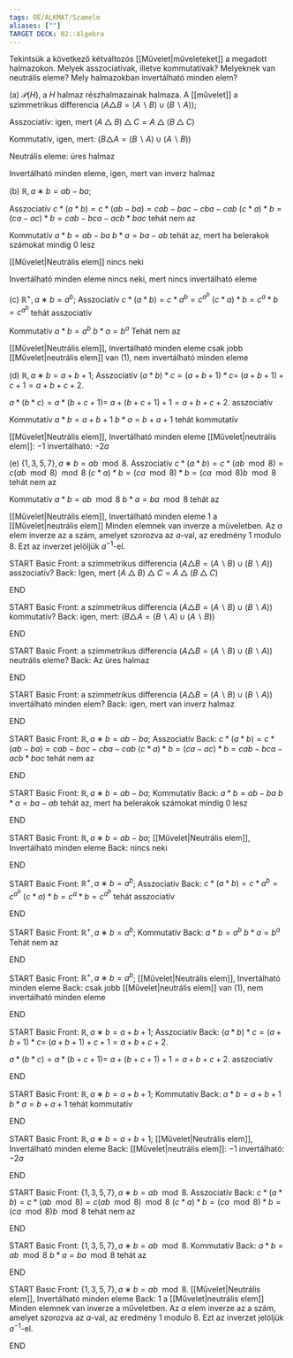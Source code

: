 ```yaml
---
tags: OE/ALKMAT/Szamelm 
aliases: [""]
TARGET DECK: 02::Algebra
---
```


Tekintsük a következő kétváltozós [[Művelet|műveleteket]] a megadott halmazokon. Melyek asszociatívak, illetve kommutatívak? Melyeknek van neutrális eleme? Mely halmazokban invertálható minden elem?

(a) $\mathcal{P}(H)$, a $H$ halmaz részhalmazainak halmaza. A [[művelet]] a szimmetrikus differencia $(A \triangle B = (A \backslash B) ∪ (B \backslash A))$;

Asszociatív: igen, mert $(A △ B) △ C = A △ (B △ C)$

Kommutatív, igen, mert: $(B \triangle A = (B \backslash A) ∪ (A \backslash B))$

Neutrális eleme: üres halmaz

Invertálható minden eleme, igen, mert van inverz halmaz

(b) $\mathbb{R}, a ∗ b = ab − ba$;

Asszociatív
$c*(a*b)=c*(ab-ba)=cab -bac -cba-cab$
$(c*a)*b=(ca-ac)*b=cab-bca-acb*bac$
tehát nem az


Kommutatív
$a*b=ab-ba$
$b*a=ba-ab$
tehát az, mert ha belerakok számokat mindig 0 lesz

[[Művelet|Neutrális elem]]
nincs neki

Invertálható minden eleme
nincs neki, mert nincs invertálható eleme

(c) $\mathbb{R}^+ , a ∗ b = a^b$;
Asszociatív
$c*(a*b)=c*a^b=c^{a^b}$
$(c*a)*b=c^a*b=c^{a^b}$
tehát asszociatív

Kommutatív
$a*b=a^b$
$b*a=b^a$
Tehát nem az

[[Művelet|Neutrális elem]], Invertálható minden eleme
csak jobb [[Művelet|neutrális elem]] van (1), nem invertálható minden eleme

(d) $\mathbb{R}, a ∗ b = a + b + 1$;
Asszociatív
$(a * b) * c = (a + b + 1) * c =$ 
$(a + b + 1) + c + 1 = a + b + c + 2$.

$a * (b * c) = a * (b + c + 1) =$
$a + (b + c + 1) + 1 = a + b + c + 2$.
asszociatív

Kommutatív
$a*b=a+b+1$
$b*a=b+a+1$
tehát kommutatív

[[Művelet|Neutrális elem]], Invertálható minden eleme
[[Művelet|neutrális elem]]: $-1$
invertálható: $-2a$


(e) $\{1, 3, 5, 7\}, a ∗ b = ab \mod 8$.
Asszociatív
$c*(a*b)=c*(ab \mod 8) = c(ab \mod 8) \mod 8$
$(c*a)*b=(ca \mod 8)*b= (ca \mod 8)b \mod 8$
tehát nem az

Kommutatív
$a*b=ab \mod 8$
$b*a= ba \mod 8$
tehát az

[[Művelet|Neutrális elem]], Invertálható minden eleme
$1$ a [[Művelet|neutrális elem]]
Minden elemnek van inverze a műveletben. Az $a$ elem inverze az a szám, amelyet szorozva az $a$-val, az eredmény 1 modulo 8. Ezt az inverzet jelöljük $a^{-1}$-el.

START
Basic
Front:
a szimmetrikus differencia $(A \triangle B = (A \backslash B) ∪ (B \backslash A))$
asszociatív?
Back:
Igen, mert $(A △ B) △ C = A △ (B △ C)$
<!--ID: 1687300332856-->
END

START
Basic
Front:
a szimmetrikus differencia $(A \triangle B = (A \backslash B) ∪ (B \backslash A))$
kommutatív?
Back:
igen, mert: $(B \triangle A = (B \backslash A) ∪ (A \backslash B))$
<!--ID: 1687300332864-->
END

START
Basic
Front:
a szimmetrikus differencia $(A \triangle B = (A \backslash B) ∪ (B \backslash A))$
neutrális eleme?
Back:
Az üres halmaz
<!--ID: 1687300332870-->
END

START
Basic
Front:
a szimmetrikus differencia $(A \triangle B = (A \backslash B) ∪ (B \backslash A))$
invertálható minden elem?
Back:
igen, mert van inverz halmaz
<!--ID: 1687300332875-->
END

START
Basic
Front:
$\mathbb{R}, a ∗ b = ab − ba$;
Asszociatív
Back:
$c*(a*b)=c*(ab-ba)=cab -bac -cba-cab$
$(c*a)*b=(ca-ac)*b=cab-bca-acb*bac$
tehát nem az
<!--ID: 1687300332881-->
END

START
Basic
Front:
$\mathbb{R}, a ∗ b = ab − ba$;
Kommutatív
Back:
$a*b=ab-ba$
$b*a=ba-ab$
tehát az, mert ha belerakok számokat mindig 0 lesz
<!--ID: 1687300332886-->
END

START
Basic
Front:
$\mathbb{R}, a ∗ b = ab − ba$;
[[Művelet|Neutrális elem]],
Invertálható minden eleme
Back:
nincs neki
<!--ID: 1687300332891-->
END

START
Basic
Front:
$\mathbb{R}^+ , a ∗ b = a^b$;
Asszociatív
Back:
$c*(a*b)=c*a^b=c^{a^b}$
$(c*a)*b=c^a*b=c^{a^b}$
tehát asszociatív
<!--ID: 1687300332896-->
END

START
Basic
Front:
$\mathbb{R}^+ , a ∗ b = a^b$;
Kommutatív
Back:
$a*b=a^b$
$b*a=b^a$
Tehát nem az
<!--ID: 1687300332901-->
END

START
Basic
Front:
$\mathbb{R}^+ , a ∗ b = a^b$;
[[Művelet|Neutrális elem]], Invertálható minden eleme
Back:
csak jobb [[Művelet|neutrális elem]] van (1), nem invertálható minden eleme
<!--ID: 1687300332906-->
END

START
Basic
Front:
$\mathbb{R}, a ∗ b = a + b + 1$;
Asszociatív
Back:
$(a * b) * c = (a + b + 1) * c =$ 
$(a + b + 1) + c + 1 = a + b + c + 2$.

$a * (b * c) = a * (b + c + 1) =$
$a + (b + c + 1) + 1 = a + b + c + 2$.
asszociatív
<!--ID: 1687300332911-->
END

START
Basic
Front:
$\mathbb{R}, a ∗ b = a + b + 1$;
Kommutatív
Back:
$a*b=a+b+1$
$b*a=b+a+1$
tehát kommutatív
<!--ID: 1687300332916-->
END

START
Basic
Front:
$\mathbb{R}, a ∗ b = a + b + 1$;
[[Művelet|Neutrális elem]], Invertálható minden eleme
Back:
[[Művelet|neutrális elem]]: $-1$
invertálható: $-2a$
<!--ID: 1687300332921-->
END

START
Basic
Front:
$\{1, 3, 5, 7\}, a ∗ b = ab \mod 8$.
Asszociatív
Back:
$c*(a*b)=c*(ab \mod 8) = c(ab \mod 8) \mod 8$
$(c*a)*b=(ca \mod 8)*b= (ca \mod 8)b \mod 8$
tehát nem az
<!--ID: 1687370506418-->
END

START
Basic
Front:
$\{1, 3, 5, 7\}, a ∗ b = ab \mod 8$.
Kommutatív
Back:
$a*b=ab \mod 8$
$b*a= ba \mod 8$
tehát az
<!--ID: 1687370506424-->
END

START
Basic
Front:
$\{1, 3, 5, 7\}, a ∗ b = ab \mod 8$.
[[Művelet|Neutrális elem]], Invertálható minden eleme
Back:
$1$ a [[Művelet|neutrális elem]]
Minden elemnek van inverze a műveletben. Az $a$ elem inverze az a szám, amelyet szorozva az $a$-val, az eredmény 1 modulo 8. Ezt az inverzet jelöljük $a^{-1}$-el.
<!--ID: 1687370506430-->
END